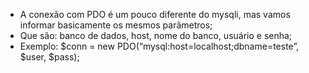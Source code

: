 * A conexão com PDO é um pouco diferente do mysqli, mas vamos informar basicamente os mesmos parâmetros;
* Que são: banco de dados, host, nome do banco, usuário e senha;
* Exemplo: $conn = new PDO(“mysql:host=localhost;dbname=teste”, $user, $pass);